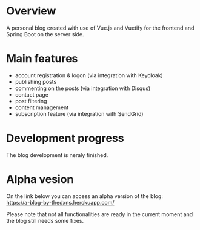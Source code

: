 # Overview 
A personal blog created with use of Vue.js and Vuetify for the frontend and Spring Boot on the server side.


# Main features
- account registration & logon (via integration with Keycloak)
- publishing posts
- commenting on the posts (via integration with Disqus)
- contact page
- post filtering
- content management
- subscription feature (via integration with SendGrid)

# Development progress
The blog development is neraly finished. <br />

# Alpha vesion
On the link below you can access an alpha version of the blog:<br />
https://a-blog-by-thedxns.herokuapp.com/

Please note that not all functionalities are ready in the current moment and the blog still needs some fixes.
